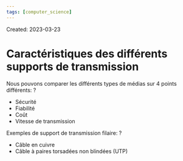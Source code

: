 ```yaml
---
tags: [computer_science] 
---
```

Created: 2023-03-23

# Caractéristiques des différents supports de transmission
Nous pouvons comparer les différents types de médias sur 4 points différents:
?
- Sécurité
- Fiabilité
- Coût
- Vitesse de transmission

Exemples de support de transmission filaire:
?
- Câble en cuivre
- Câble à paires torsadées non blindées (UTP)
